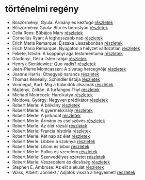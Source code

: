 # történelmi regény

- Böszörményi, Gyula: Ármány ​és kézfogó [részletek](../_details/B%C3%B6sz%C3%B6rm%C3%A9nyi%2C%20Gyula.md#id_1565)
- Böszörményi Gyula: Bitó és borostyán [részletek](../_details/B%C3%B6sz%C3%B6rm%C3%A9nyi%20Gyula.md#id_1578)
- Celia Rees: Bűbájos Mary [részletek](../_details/Celia%20Rees.md#id_979)
- Cornelius Ryan: A leghosszabb nap [részletek](../_details/Cornelius%20Ryan.md#id_1455)
- Erich Maria Remarque: Éjszaka Lisszabonban [részletek](../_details/Erich%20Maria%20Remarque.md#id_357)
- Erich Maria Remarque: Nyugaton a helyzet változatlan [részletek](../_details/Erich%20Maria%20Remarque.md#id_317)
- Fekete, István: A koppányi aga testamentuma [részletek](../_details/Fekete%2C%20Istv%C3%A1n.md#id_723)
- Gárdonyi, Géza: Isten rabjai [részletek](../_details/G%C3%A1rdonyi%2C%20G%C3%A9za.md#id_619)
- Henryk Sienkiewicz: Quo vadis? [részletek](../_details/Henryk%20Sienkiewicz.md#id_386)
- Jean-Pierre Montcassen: A sivatag hercegnője [részletek](../_details/Jean-Pierre%20Montcassen.md#id_627)
- Joanne Harris: Ötnegyed narancs [részletek](../_details/Joanne%20Harris.md#id_1123)
- Thomas Keneally: Schindler listája [részletek](../_details/Thomas%20Keneally.md#id_318)
- Vonnegut, Kurt: Míg a halandók alszanak [részletek](../_details/Vonnegut%2C%20Kurt.md#id_1617)
- Majtényi, Zoltán: A furfangos Thyl [részletek](../_details/Majt%C3%A9nyi%2C%20Zolt%C3%A1n.md#id_998)
- Michael Moorcock: Harcikutya [részletek](../_details/Michael%20Moorcock.md#id_525)
- Moldova, György: Negyven prédikátor [részletek](../_details/Moldova%2C%20Gy%C3%B6rgy.md#id_1405)
- Robert Merle: A bálvány [részletek](../_details/Robert%20Merle.md#id_322)
- Robert Merle: A gyermekkirály [részletek](../_details/Robert%20Merle.md#id_323)
- Robert Merle: A pirkadat [részletek](../_details/Robert%20Merle.md#id_324)
- Robert Merle: Ármány és cselszövés [részletek](../_details/Robert%20Merle.md#id_327)
- Robert Merle: Az élet rózsái [részletek](../_details/Robert%20Merle.md#id_328)
- Robert Merle: Francia história [részletek](../_details/Robert%20Merle.md#id_330)
- Robert Merle: Két nap az élet [részletek](../_details/Robert%20Merle.md#id_331)
- Robert Merle: Libben a szoknya [részletek](../_details/Robert%20Merle.md#id_332)
- Robert Merle: Liliom és bíbor [részletek](../_details/Robert%20Merle.md#id_333)
- Robert Merle: Pallos és szerelem [részletek](../_details/Robert%20Merle.md#id_337)
- Robert Merle: Szenvedélyes szeretet [részletek](../_details/Robert%20Merle.md#id_338)
- Robert Merle: Veszedelem és dicsőség [részletek](../_details/Robert%20Merle.md#id_341)
- Stephen E. Ambrose: Az elit alakulat [részletek](../_details/Stephen%20E.%20Ambrose.md#id_316)
- Wass, Albert: Jönnek! / Adjátok vissza a hegyeimet! [részletek](../_details/Wass%2C%20Albert.md#id_220)